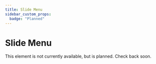 ```yaml
---
title: Slide Menu
sidebar_custom_props:
  badge: "Planned"
---
```


# Slide Menu

This element is not currently available, but is planned. Check back soon.